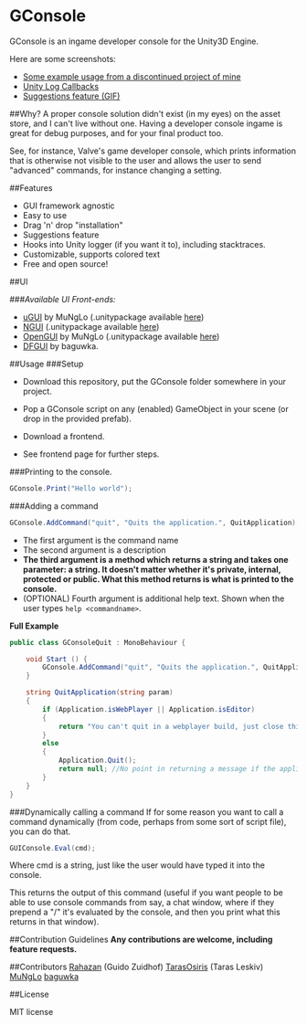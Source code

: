 GConsole
========

GConsole is an ingame developer console for the Unity3D Engine. 

Here are some screenshots:

* [Some example usage from a discontinued project of mine](http://i.imgur.com/E5ivVNx.png)
* [Unity Log Callbacks](http://i.imgur.com/g4DqIAV.png)
* [Suggestions feature (GIF)](https://dl.dropboxusercontent.com/u/43693599/sug.gif)

##Why?
A proper console solution didn't exist (in my eyes) on the asset store, and I can't live without one. Having a developer console ingame is great for debug purposes, and for your final product too. 

See, for instance, Valve's game developer console, which prints information that is otherwise not visible to the user and allows the user to send "advanced" commands, for instance changing a setting.

##Features
* GUI framework agnostic
* Easy to use
* Drag 'n' drop "installation"
* Suggestions feature
* Hooks into Unity logger (if you want it to), including stacktraces.
* Customizable, supports colored text
* Free and open source! 

##UI

###*Available UI Front-ends:*

* [uGUI](https://github.com/MuNgLo/GConsole-uGUI/) by MuNgLo (.unitypackage available [here](https://github.com/MuNgLo/GConsole-uGUI/releases/tag/0.2.0))
* [NGUI](https://github.com/Rahazan/GConsoleNGUI) (.unitypackage available [here](https://github.com/Rahazan/GConsoleNGUI/releases))
* [OpenGUI](https://github.com/MuNgLo/GConsoleOGUI) by MuNgLo (.unitypackage available [here](https://github.com/MuNgLo/GConsoleOGUI/releases))
* [DFGUI](https://github.com/baguwka/GConsoleDFGUI) by baguwka.

##Usage
###Setup

* Download this repository, put the GConsole folder somewhere in your project.
* Pop a GConsole script on any (enabled) GameObject in your scene (or drop in the provided prefab).

* Download a frontend.
* See frontend page for further steps.

###Printing to the console.
```csharp
GConsole.Print("Hello world");
```
###Adding a command
```csharp
GConsole.AddCommand("quit", "Quits the application.", QuitApplication);
```
* The first argument is the command name
* The second argument is a description
* **The third argument is a method which returns a string and takes one parameter: a string. It doesn't matter whether it's private, internal, protected or public. What this method returns is what is printed to the console.**
* (OPTIONAL) Fourth argument is additional help text. Shown when the user types `help <commandname>`.


**Full Example**
```csharp
public class GConsoleQuit : MonoBehaviour {

	void Start () {
	    GConsole.AddCommand("quit", "Quits the application.", QuitApplication);
	}

    string QuitApplication(string param)
    {
        if (Application.isWebPlayer || Application.isEditor)
        {
            return "You can't quit in a webplayer build, just close this window!"; //Or in the editor, but lets not print that.
        }
        else
        {
            Application.Quit();
            return null; //No point in returning a message if the application has already shut down.
        }
    }
}
``` 
###Dynamically calling a command
If for some reason you want to call a command dynamically (from code, perhaps from some sort of script file), you can do that.
```csharp
GUIConsole.Eval(cmd);
```
Where cmd is a string, just like the user would have typed it into the console. 

This returns the output of this command (useful if you want people to be able to use console commands from say, a chat window, where if they prepend a "/" it's evaluated by the console, and then you print what this returns in that window).

##Contribution Guidelines
**Any contributions are welcome, including feature requests.**

##Contributors
[Rahazan](https://github.com/Rahazan) (Guido Zuidhof)
[TarasOsiris](https://github.com/TarasOsiris) (Taras Leskiv)
[MuNgLo](https://github.com/MuNgLo) 
[baguwka](https://github.com/baguwka)

##License

MIT license
